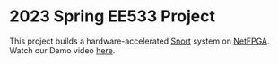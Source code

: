 # 2023 Spring EE533 Project

This project builds a hardware-accelerated [Snort](https://www.snort.org/) system on [NetFPGA](https://github.com/NetFPGA/netfpga). Watch our Demo video [here](https://youtu.be/VngbHI2FtDA).
